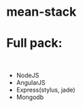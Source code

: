 mean-stack
==========
<h1>Full pack:</h1>
<br>
<ul>
  <li>NodeJS</li>
 <li>AngularJS</li>
  <li>Express(stylus, jade)</li>
 <li>Mongodb</li>
</ul>
